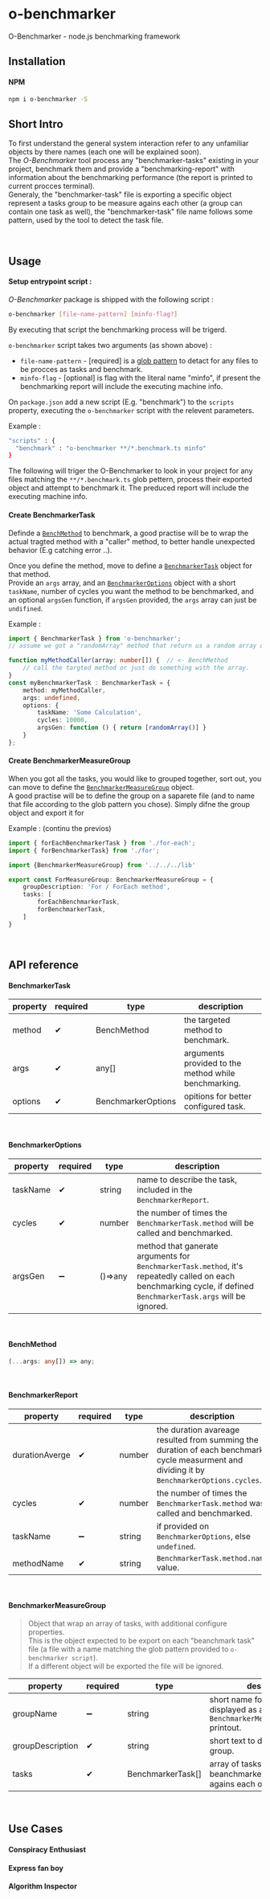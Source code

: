 # o-benchmarker
O-Benchmarker - node.js benchmarking framework

## Installation
#### NPM
```sh
npm i o-benchmarker -S
```


## Short Intro
To first understand the general system interaction refer to any unfamiliar objects by there names (each one will be explained soon).<br>
The *O-Benchmarker* tool process any "benchmarker-tasks" existing in your project, benchmark them and provide a "benchmarking-report" with information about the benchmarking performance (the report is printed to current procces terminal).<br>
Generaly, the "benchmarker-task" file is exporting a specific object represent a tasks group to be measure agains each other (a group can contain one task as well), the "benchmarker-task" file name follows some pattern, used by the tool to detect the task file.

<br>

## Usage

#### Setup entrypoint script : <br>

*O-Benchmarker* package is shipped with the following script :
```sh
o-benchmarker [file-name-pattern] [minfo-flag?]
```
By executing that script the benchmarking process will be trigerd. <br>

`o-benchmarker` script takes two arguments (as shown above) : <br>

* `file-name-pattern` - [required] is a [glob pattern] to detact for any files to be procces as tasks and benchmark.
* `minfo-flag` - [optional] is flag with the literal name "minfo", if present the benchmarking report will include the executing machine info. 


On `package.json` add a new script (E.g. "benchmark") to the `scripts` property, executing the `o-benchmarker` script with the relevent parameters.<br>

Example :
```sh
"scripts" : {
  "benchmark" : "o-benchmarker **/*.benchmark.ts minfo" 
}
```
The following will triger the O-Benchmarker to look in your project for any files matching the `**/*.benchmark.ts` glob pettern, process their exported object and attempt to benchmark it. The preduced report will include the executing machine info.


#### Create BenchmarkerTask 
Definde a [`BenchMethod`](#BenchMethod) to benchmark, a good practise will be to wrap the actual tragted method with a "caller" method, to better handle unexpected behavior (E.g catching error ..).<br>

Once you define the method, move to define a [`BenchmarkerTask`](#BenchmarkerTask) object for that method.<br>
Provide an `args` array, and an [`BenchmarkerOptions`](#BenchmarkerOptions) object with a short `taskName`, number of cycles you want the method to be benchmarked, and an optional `argsGen` function, if `argsGen` provided, the `args` array can just be `undifined`.<br>

Example :
```ts
import { BenchmarkerTask } from 'o-benchmarker';
// assume we got a "randomArray" method that return us a random array of numbers.

function myMethodCaller(array: number[]) {  // <- BenchMethod
    // call the targted method or just do something with the array.
}
const myBenchmarkerTask : BenchmarkerTask = {
    method: myMethodCaller, 
    args: undefined, 
    options: { 
        taskName: 'Some Calculation',
        cycles: 10000, 
        argsGen: function () { return [randomArray()] } 
    }
};
```
 
#### Create BenchmarkerMeasureGroup
When you got all the tasks, you would like to grouped together, sort out, you can move to define the [`BenchmarkerMeasureGroup`](#BenchmarkerMeasureGroup) object. <br>
A good practise will be to define the group on a saparete file (and to name that file according to the glob pattern you chose). 
Simply difne the group object and export it for <br>

Example : (continu the previos) 
```ts
import { forEachBenchmarkerTask } from './for-each';
import { forBenchmarkerTask} from './for';

import {BenchmarkerMeasureGroup} from '../../../lib'

export const ForMeasureGroup: BenchmarkerMeasureGroup = {
    groupDescription: 'For / ForEach method',
    tasks: [
        forEachBenchmarkerTask,
        forBenchmarkerTask,
    ]
}

```



<br>

## API reference 

#### BenchmarkerTask

| property | required | type |description|
| ------ | ------ | ------ | ------ |
| method | ✔ | BenchMethod | the targeted method to benchmark. |
| args | ✔ | any[] | arguments provided to the method while benchmarking. |
| options | ✔ | BenchmarkerOptions | opitions for better configured task.  |

<br>

#### BenchmarkerOptions

| property | required | type |description|
| ------ | ------ | ------ | ------ |
| taskName | ✔ | string | name to describe the task, included in the `BenchmarkerReport`. |
| cycles | ✔ | number | the number of times the `BenchmarkerTask.method` will be called and benchmarked. |
| argsGen | ➖ | ()=>any | method that ganerate arguments for `BenchmarkerTask.method`, it's repeatedly called on each benchmarking cycle, if defined `BenchmarkerTask.args` will be ignored. |

<br>

#### BenchMethod

```ts
(...args: any[]) => any;
```

<br>

#### BenchmarkerReport

| property | required | type |description|
| ------ | ------ | ------ | ------ |
| durationAverge | ✔ | number | the duration avareage resulted from summing the duration of each benchmark cycle measurment and dividing it by `BenchmarkerOptions.cycles`. |
| cycles | ✔ | number | the number of times the `BenchmarkerTask.method` was called and benchmarked. |
| taskName | ➖ | string | if provided on `BenchmarkerOptions`, else `undefined`. |
| methodName | ✔ | string | `BenchmarkerTask.method.name` value. |

<br>

#### BenchmarkerMeasureGroup


> Object that wrap an array of tasks, with additional configure properties.<br> 
> This is the object expected to be export on each "beanchmark task" file (a file with a name matching the glob pattern provided to `o-benchmarker script`).<br>
> If a different object will be exported the file will be ignored.


| property | required | type |description|
| ------ | ------ | ------ | ------ |
| groupName | ➖ | string | short name for the group, displayed as a title in `BenchmarkerMeasureGroupReport` printout. |
| groupDescription | ✔ | string | short text to describe the tasks group. |
| tasks | ✔ | BenchmarkerTask[] | array of tasks to be beanchmarked and measured agains each other. |


<br>

## Use Cases

#### Conspiracy Enthusiast 



#### Express fan boy



#### Algorithm Inspector





[glob pattern]: <https://en.wikipedia.org/wiki/Glob_(programming)>

<br><br><br><br><br><br><br><br><br><br><br><br><br><br><br>
```
TODOS : 

change BenchmarkerOptions to BenchmarkerTaskOptions
add contaxt property to BenchmarkerTask
```
